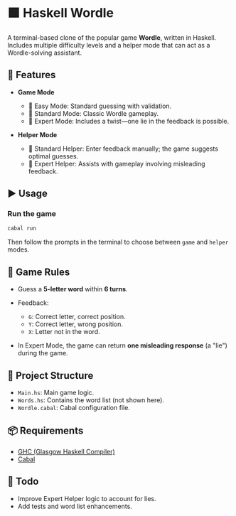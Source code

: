 # 🟩 Haskell Wordle

A terminal-based clone of the popular game **Wordle**, written in Haskell. Includes multiple difficulty levels and a helper mode that can act as a Wordle-solving assistant.

## 🔧 Features

- **Game Mode**
  - 🔹 Easy Mode: Standard guessing with validation.
  - 🔹 Standard Mode: Classic Wordle gameplay.
  - 🔹 Expert Mode: Includes a twist—one lie in the feedback is possible.

- **Helper Mode**
  - 🧠 Standard Helper: Enter feedback manually; the game suggests optimal guesses.
  - 🧠 Expert Helper: Assists with gameplay involving misleading feedback.

## ▶️ Usage

### Run the game

```bash
cabal run
```

Then follow the prompts in the terminal to choose between `game` and `helper` modes.

## 🧩 Game Rules

- Guess a **5-letter word** within **6 turns**.
- Feedback:
  - `G`: Correct letter, correct position.
  - `Y`: Correct letter, wrong position.
  - `X`: Letter not in the word.

- In Expert Mode, the game can return **one misleading response** (a "lie") during the game.

## 📁 Project Structure

- `Main.hs`: Main game logic.
- `Words.hs`: Contains the word list (not shown here).
- `Wordle.cabal`: Cabal configuration file.

## 📦 Requirements

- [GHC (Glasgow Haskell Compiler)](https://www.haskell.org/ghc/)
- [Cabal](https://www.haskell.org/cabal/)

## 📌 Todo

- Improve Expert Helper logic to account for lies.
- Add tests and word list enhancements.
